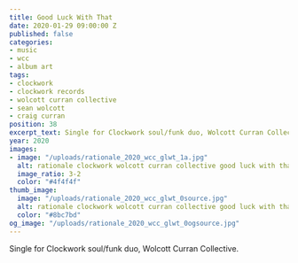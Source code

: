 ```yaml
---
title: Good Luck With That
date: 2020-01-29 09:00:00 Z
published: false
categories:
- music
- wcc
- album art
tags:
- clockwork
- clockwork records
- wolcott curran collective
- sean wolcott
- craig curran
position: 38
excerpt_text: Single for Clockwork soul/funk duo, Wolcott Curran Collective.
year: 2020
images:
- image: "/uploads/rationale_2020_wcc_glwt_1a.jpg"
  alt: rationale clockwork wolcott curran collective good luck with that album cover
  image_ratio: 3-2
  color: "#4f4f4f"
thumb_image:
  image: "/uploads/rationale_2020_wcc_glwt_0source.jpg"
  alt: rationale clockwork wolcott curran collective good luck with that
  color: "#8bc7bd"
og_image: "/uploads/rationale_2020_wcc_glwt_0ogsource.jpg"
---
```


Single for Clockwork soul/funk duo, Wolcott Curran Collective.